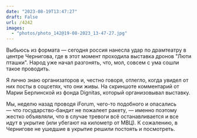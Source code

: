 ```yaml
---
date: "2023-08-19T13:47:27"
draft: False
url: /4242
images:
  - "photos/photo_142@19-08-2023_13-47-27.jpg"
---
```


Выбьюсь из формата — сегодня россия нанесла удар по драмтеатру в центре Чернигова, где в этот момент проходила выставка дронов "Люти пташки". Народ уже начал разгонять, что, мол, совсем с ума сошли такое проводить. 

Я лично знаю организаторов и, честно говоря, отлегло, когда увидел от них посты в соцсетях, что они живы. На скриншоте комментарий от Марии Берлинской из фонда Dignitas, который организовывал выставку.

Мы, неделю назад проводя iForum, чего-то подобного и опасались — что государство-бандит не пожалеет ракету, — именно поэтому жестко объявляли, что в случае тревоги всё останавливается и все идут в укрытие (или убегают на километр от МВЦ). К сожалению, в Чернигове не ушедшие в укрытие решили постоять и посмотреть.
